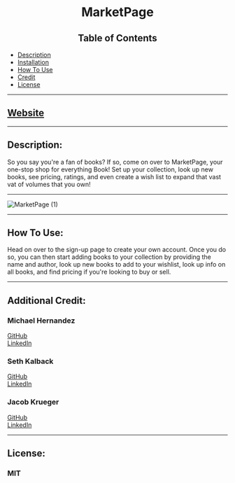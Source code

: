 
# <center> MarketPage

## <center> **Table of Contents**
- [Description](#description)
- [Installation](#installation-steps)
- [How To Use](#how-to-use)
- [Credit](#additional-credit)
- [License](#license)

---

## [Website](https://marketpage.herokuapp.com/)

---

## Description: 
So you say you're a fan of books? If so, come on over to MarketPage, your one-stop shop for everything Book! Set up your collection, look up new books, see pricing, ratings, and even create a wish list to expand that vast vat of volumes that you own!

---

![MarketPage (1)](https://user-images.githubusercontent.com/70424037/111858410-17199780-890f-11eb-8712-c77ccc003d1b.gif)

---

## How To Use:

Head on over to the sign-up page to create your own account. Once you do so, you can then start adding books to your collection by providing the name and author, look up new books to add to your wishlist, look up info on all books, and find pricing if you're looking to buy or sell.

---

## Additional Credit:

### Michael Hernandez  
[GitHub](https://github.com/MH4454)  
[LinkedIn](https://www.linkedin.com/in/michael-hernandez-303a8ba3/)  
### Seth Kalback  
[GitHub](https://github.com/skalback)  
[LinkedIn](https://www.linkedin.com/in/seth-kalback-a067b091/)  
### Jacob Krueger  
[GitHub](https://github.com/GeminiTrinity)  
[LinkedIn](https://www.linkedin.com/in/jacobmkrueger/)

---

## License:
### MIT
